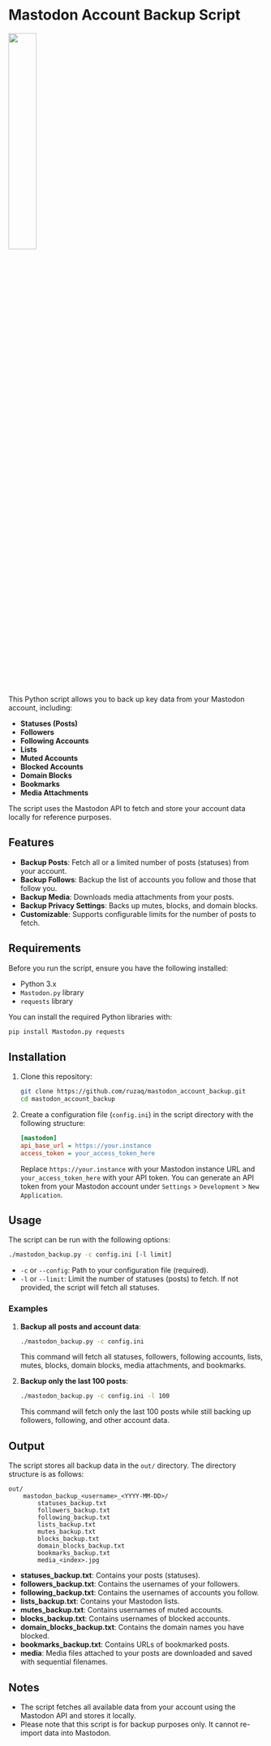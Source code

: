 # Mastodon Account Backup Script

<img src=https://github.com/user-attachments/assets/62b8e347-e148-4a96-8f67-6b5170703743 width=33%>

This Python script allows you to back up key data from your Mastodon account, including:

- **Statuses (Posts)**
- **Followers**
- **Following Accounts**
- **Lists**
- **Muted Accounts**
- **Blocked Accounts**
- **Domain Blocks**
- **Bookmarks**
- **Media Attachments**

The script uses the Mastodon API to fetch and store your account data locally for reference purposes.

## Features

- **Backup Posts**: Fetch all or a limited number of posts (statuses) from your account.
- **Backup Follows**: Backup the list of accounts you follow and those that follow you.
- **Backup Media**: Downloads media attachments from your posts.
- **Backup Privacy Settings**: Backs up mutes, blocks, and domain blocks.
- **Customizable**: Supports configurable limits for the number of posts to fetch.

## Requirements

Before you run the script, ensure you have the following installed:

- Python 3.x
- `Mastodon.py` library
- `requests` library

You can install the required Python libraries with:

```bash
pip install Mastodon.py requests
```

## Installation

1. Clone this repository:

   ```bash
   git clone https://github.com/ruzaq/mastodon_account_backup.git
   cd mastodon_account_backup
   ```

2. Create a configuration file (`config.ini`) in the script directory with the following structure:

   ```ini
   [mastodon]
   api_base_url = https://your.instance
   access_token = your_access_token_here
   ```

   Replace `https://your.instance` with your Mastodon instance URL and `your_access_token_here` with your API token. You can generate an API token from your Mastodon account under `Settings` > `Development` > `New Application`.

## Usage

The script can be run with the following options:

```bash
./mastodon_backup.py -c config.ini [-l limit]
```

- `-c` or `--config`: Path to your configuration file (required).
- `-l` or `--limit`: Limit the number of statuses (posts) to fetch. If not provided, the script will fetch all statuses.

### Examples

1. **Backup all posts and account data**:

   ```bash
   ./mastodon_backup.py -c config.ini
   ```

   This command will fetch all statuses, followers, following accounts, lists, mutes, blocks, domain blocks, media attachments, and bookmarks.

2. **Backup only the last 100 posts**:

   ```bash
   ./mastodon_backup.py -c config.ini -l 100
   ```

   This command will fetch only the last 100 posts while still backing up followers, following, and other account data.

## Output

The script stores all backup data in the `out/` directory. The directory structure is as follows:

```
out/
    mastodon_backup_<username>_<YYYY-MM-DD>/
        statuses_backup.txt
        followers_backup.txt
        following_backup.txt
        lists_backup.txt
        mutes_backup.txt
        blocks_backup.txt
        domain_blocks_backup.txt
        bookmarks_backup.txt
        media_<index>.jpg
```

- **statuses_backup.txt**: Contains your posts (statuses).
- **followers_backup.txt**: Contains the usernames of your followers.
- **following_backup.txt**: Contains the usernames of accounts you follow.
- **lists_backup.txt**: Contains your Mastodon lists.
- **mutes_backup.txt**: Contains usernames of muted accounts.
- **blocks_backup.txt**: Contains usernames of blocked accounts.
- **domain_blocks_backup.txt**: Contains the domain names you have blocked.
- **bookmarks_backup.txt**: Contains URLs of bookmarked posts.
- **media**: Media files attached to your posts are downloaded and saved with sequential filenames.

## Notes

- The script fetches all available data from your account using the Mastodon API and stores it locally.
- Please note that this script is for backup purposes only. It cannot re-import data into Mastodon.
